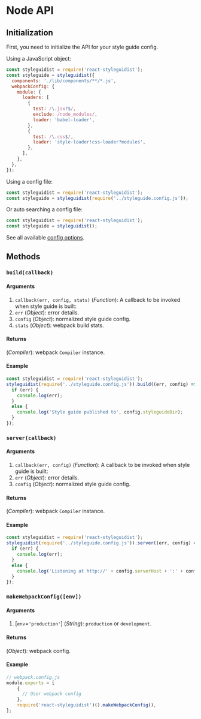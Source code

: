 # Node API

## Initialization

First, you need to initialize the API for your style guide config.

Using a JavaScript object:

```javascript
const styleguidist = require('react-styleguidist');
const styleguide = styleguidist({
  components: './lib/components/**/*.js',
  webpackConfig: {
    module: {
      loaders: [
        {
          test: /\.jsx?$/,
          exclude: /node_modules/,
          loader: 'babel-loader',
        },
        {
          test: /\.css$/,
          loader: 'style-loader!css-loader?modules',
        },
      ],
    },
  },
});
```

Using a config file:

```javascript
const styleguidist = require('react-styleguidist');
const styleguide = styleguidist(require('../styleguide.config.js'));
```

Or auto searching a config file:

```javascript
const styleguidist = require('react-styleguidist');
const styleguide = styleguidist();
```

See all available [config options](./Configuration.md).

## Methods

### `build(callback)`

#### Arguments

1. `callback(err, config, stats)` (*Function*): A callback to be invoked when style guide is built:
  1. `err` (*Object*): error details.
  2. `config` (*Object*): normalized style guide config.
  3. `stats` (*Object*): webpack build stats.

#### Returns

(*Compiler*): webpack `Compiler` instance.

#### Example

```javascript
const styleguidist = require('react-styleguidist');
styleguidist(require('../styleguide.config.js')).build((err, config) => {
  if (err) {
    console.log(err);
  }
  else {
    console.log('Style guide published to', config.styleguideDir);
  }
});
```


### `server(callback)`

#### Arguments

1. `callback(err, config)` (*Function*): A callback to be invoked when style guide is built:
  1. `err` (*Object*): error details.
  2. `config` (*Object*): normalized style guide config.

#### Returns

(*Compiler*): webpack `Compiler` instance.

#### Example

```javascript
const styleguidist = require('react-styleguidist');
styleguidist(require('../styleguide.config.js')).server((err, config) => {
  if (err) {
    console.log(err);
  }
  else {
    console.log('Listening at http://' + config.serverHost + ':' + config.serverPort);
  }
});
```

### `makeWebpackConfig([env])`

#### Arguments

1. \[`env`=`'production'`\] (*String*): `production` or `development`.

#### Returns

(*Object*): webpack config.

#### Example

```javascript
// webpack.config.js
module.exports = [
    {
      // User webpack config
    },
    require('react-styleguidist')().makeWebpackConfig(),
];
```
